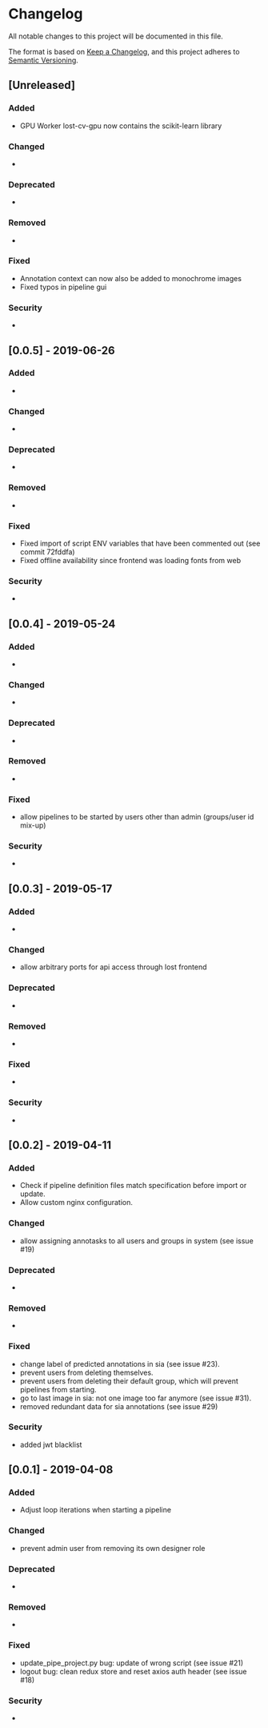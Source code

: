 # Changelog
All notable changes to this project will be documented in this file.

The format is based on [Keep a Changelog](https://keepachangelog.com/en/1.0.0/),
and this project adheres to [Semantic Versioning](https://semver.org/spec/v2.0.0.html).

## [Unreleased]
### Added
- GPU Worker lost-cv-gpu now contains the scikit-learn library

### Changed
- 

### Deprecated
- 

### Removed
-

### Fixed
- Annotation context can now also be added to monochrome images  
- Fixed typos in pipeline gui

### Security
- 

## [0.0.5] - 2019-06-26
### Added
-

### Changed
- 

### Deprecated
- 

### Removed
-

### Fixed
- Fixed import of script ENV variables that have been commented out (see commit 72fddfa)
- Fixed offline availability since frontend was loading fonts from web

### Security
- 

## [0.0.4] - 2019-05-24
### Added
-

### Changed
- 

### Deprecated
- 

### Removed
-

### Fixed
- allow pipelines to be started by users other than admin (groups/user id mix-up)

### Security
- 

## [0.0.3] - 2019-05-17
### Added
- 

### Changed
- allow arbitrary ports for api access through lost frontend

### Deprecated
- 

### Removed
-

### Fixed
- 

### Security
- 

## [0.0.2] - 2019-04-11
### Added
- Check if pipeline definition files match specification before import or update.
- Allow custom nginx configuration.

### Changed
- allow assigning annotasks to all users and groups in system (see issue #19)

### Deprecated
- 

### Removed
-

### Fixed
- change label of predicted annotations in sia (see issue #23).
- prevent users from deleting themselves.
- prevent users from deleting their default group, which will prevent pipelines from starting.
- go to last image in sia: not one image too far anymore (see issue #31).
- removed redundant data for sia annotations (see issue #29)

### Security
- added jwt blacklist

## [0.0.1] - 2019-04-08
### Added
- Adjust loop iterations when starting a pipeline

### Changed
- prevent admin user from removing its own designer role

### Deprecated
- 

### Removed
-

### Fixed
- update_pipe_project.py bug: update of wrong script (see issue #21)
- logout bug: clean redux store and reset axios auth header (see issue #18)

### Security
-
